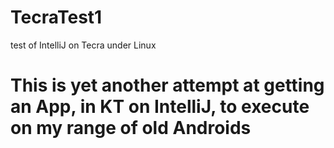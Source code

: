 # TecraTest1
test of IntelliJ on Tecra under Linux
# This is yet another attempt at getting an App, in KT on IntelliJ, to execute on my range of old Androids
